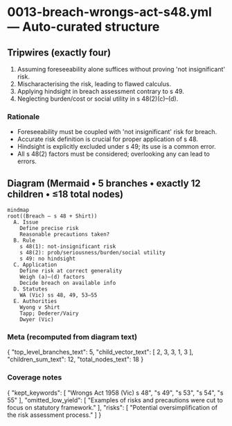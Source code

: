 # 0013-breach-wrongs-act-s48.yml — Auto-curated structure

## Tripwires (exactly four)

1. Assuming foreseeability alone suffices without proving 'not insignificant' risk.
2. Mischaracterising the risk, leading to flawed calculus.
3. Applying hindsight in breach assessment contrary to s 49.
4. Neglecting burden/cost or social utility in s 48(2)(c)–(d).

### Rationale
- Foreseeability must be coupled with 'not insignificant' risk for breach.
- Accurate risk definition is crucial for proper application of s 48.
- Hindsight is explicitly excluded under s 49; its use is a common error.
- All s 48(2) factors must be considered; overlooking any can lead to errors.

## Diagram (Mermaid • 5 branches • exactly 12 children • ≤18 total nodes)

```mermaid
mindmap
root((Breach — s 48 + Shirt))
  A. Issue
    Define precise risk
    Reasonable precautions taken?
  B. Rule
    s 48(1): not-insignificant risk
    s 48(2): prob/seriousness/burden/social utility
    s 49: no hindsight
  C. Application
    Define risk at correct generality
    Weigh (a)–(d) factors
    Decide breach on available info
  D. Statutes
    WA (Vic) ss 48, 49, 53–55
  E. Authorities
    Wyong v Shirt
    Tapp; Dederer/Vairy
    Dwyer (Vic)
```

### Meta (recomputed from diagram text)


{
  "top_level_branches_text": 5,
  "child_vector_text": [
    2,
    3,
    3,
    1,
    3
  ],
  "children_sum_text": 12,
  "total_nodes_text": 18
}

### Coverage notes

{
  "kept_keywords": [
    "Wrongs Act 1958 (Vic) s 48",
    "s 49",
    "s 53",
    "s 54",
    "s 55"
  ],
  "omitted_low_yield": [
    "Examples of risks and precautions were cut to focus on statutory framework."
  ],
  "risks": [
    "Potential oversimplification of the risk assessment process."
  ]
}
